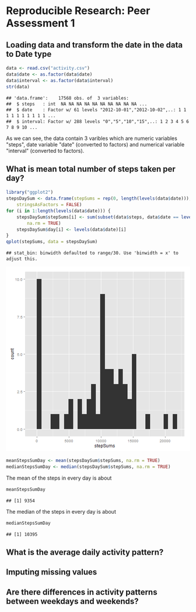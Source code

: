 # Reproducible Research: Peer Assessment 1


## Loading data and transform the date in the data to Date type

```r
data <- read.csv("activity.csv")
data$date <- as.factor(data$date)
data$interval <- as.factor(data$interval)
str(data)
```

```
## 'data.frame':	17568 obs. of  3 variables:
##  $ steps   : int  NA NA NA NA NA NA NA NA NA NA ...
##  $ date    : Factor w/ 61 levels "2012-10-01","2012-10-02",..: 1 1 1 1 1 1 1 1 1 1 ...
##  $ interval: Factor w/ 288 levels "0","5","10","15",..: 1 2 3 4 5 6 7 8 9 10 ...
```

As we can see, the data contain 3 varibles which are numeric variables "steps", date variable "date" (converted to factors) and numerical variable "interval" (converted to factors).  


## What is mean total number of steps taken per day?

```r
library("ggplot2")
stepsDaySum <- data.frame(stepSums = rep(0, length(levels(data$date))), day = "2000-1-1", 
    stringsAsFactors = FALSE)
for (i in 1:length(levels(data$date))) {
    stepsDaySum$stepSums[i] <- sum(subset(data$steps, data$date == levels(data$date)[i]), 
        na.rm = TRUE)
    stepsDaySum$day[i] <- levels(data$date)[i]
}
qplot(stepSums, data = stepsDaySum)
```

```
## stat_bin: binwidth defaulted to range/30. Use 'binwidth = x' to adjust this.
```

![plot of chunk unnamed-chunk-2](figure/unnamed-chunk-2.png) 

```r
meanStepsSumDay <- mean(stepsDaySum$stepSums, na.rm = TRUE)
medianStepsSumDay <- median(stepsDaySum$stepSums, na.rm = TRUE)
```

The mean of the steps in every day is about 

```r
meanStepsSumDay
```

```
## [1] 9354
```

The median of the steps in every day is about 

```r
medianStepsSumDay
```

```
## [1] 10395
```





## What is the average daily activity pattern?



## Imputing missing values



## Are there differences in activity patterns between weekdays and weekends?
